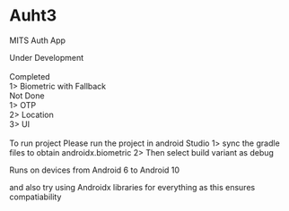 # Auht3
MITS Auth App

Under Development
<br>
<br>
Completed<br>
1> Biometric with Fallback 
<br>
Not Done<br>
1> OTP <br>
2> Location<br>
3> UI <br>
<br>
To run project 
Please run the project in android Studio
1> sync the gradle files to obtain androidx.biometric
2> Then select build variant as debug 


Runs on devices from Android 6 to  Android 10

and also try using Androidx libraries for everything as this ensures compatiability
